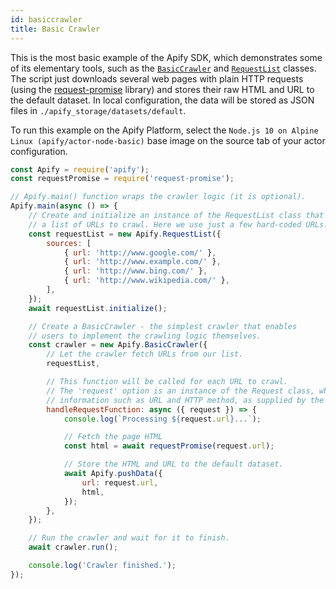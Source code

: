 ```yaml
---
id: basiccrawler
title: Basic Crawler
---
```


This is the most basic example of the Apify SDK, which demonstrates some of its elementary tools, such as the [`BasicCrawler`](../api/basiccrawler)
and [`RequestList`](../api/requestlist) classes. The script just downloads several web pages with plain HTTP requests (using the
<a href="https://www.npmjs.com/package/request-promise" target="_blank">request-promise</a> library) and stores their raw HTML and URL to the default
dataset. In local configuration, the data will be stored as JSON files in `./apify_storage/datasets/default`.

To run this example on the Apify Platform, select the `Node.js 10 on Alpine Linux (apify/actor-node-basic)` base image on the source tab of your actor
configuration.

```javascript
const Apify = require('apify');
const requestPromise = require('request-promise');

// Apify.main() function wraps the crawler logic (it is optional).
Apify.main(async () => {
    // Create and initialize an instance of the RequestList class that contains
    // a list of URLs to crawl. Here we use just a few hard-coded URLs.
    const requestList = new Apify.RequestList({
        sources: [
            { url: 'http://www.google.com/' },
            { url: 'http://www.example.com/' },
            { url: 'http://www.bing.com/' },
            { url: 'http://www.wikipedia.com/' },
        ],
    });
    await requestList.initialize();

    // Create a BasicCrawler - the simplest crawler that enables
    // users to implement the crawling logic themselves.
    const crawler = new Apify.BasicCrawler({
        // Let the crawler fetch URLs from our list.
        requestList,

        // This function will be called for each URL to crawl.
        // The 'request' option is an instance of the Request class, which contains
        // information such as URL and HTTP method, as supplied by the RequestList.
        handleRequestFunction: async ({ request }) => {
            console.log(`Processing ${request.url}...`);

            // Fetch the page HTML
            const html = await requestPromise(request.url);

            // Store the HTML and URL to the default dataset.
            await Apify.pushData({
                url: request.url,
                html,
            });
        },
    });

    // Run the crawler and wait for it to finish.
    await crawler.run();

    console.log('Crawler finished.');
});
```
